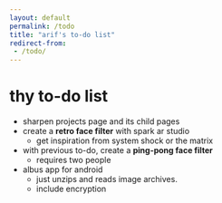 ```yaml
---
layout: default
permalink: /todo
title: "arif's to-do list"
redirect-from: 
 - /todo/
---
```


# thy to-do list
* sharpen projects page and its child pages
* create a **retro face filter** with spark ar studio
    * get inspiration from system shock or the matrix
* with previous to-do, create a **ping-pong face filter**
    * requires two people
* albus app for android
    * just unzips and reads image archives.
    * include encryption

